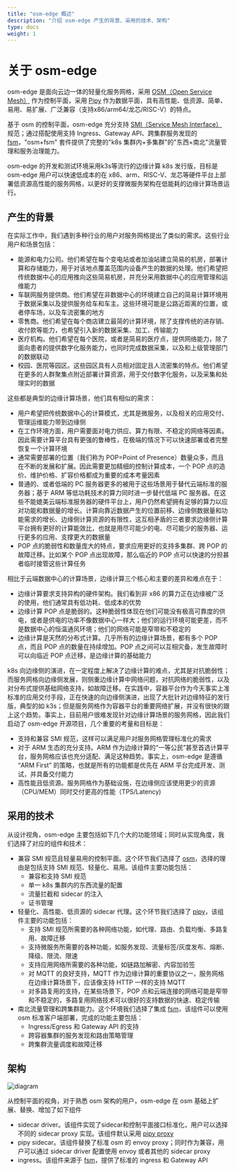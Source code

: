 ```yaml
---
title: "osm-edge 概述"
description: "介绍 osm-edge 产生的背景、采用的技术、架构"
type: docs
weight: 1
---
```


# 关于 osm-edge

osm-edge 是面向云边一体的轻量化服务网格，采用 [OSM（Open Service Mesh）](https://github.com/openservicemesh/osm) 作为控制平面，采用 [Pipy](https://github.com/flomesh-io/pipy) 作为数据平面，具有高性能、低资源、简单、易用、易扩展、广泛兼容（支持x86/arm64/龙芯/RISC-V）的特点。

基于 osm 的控制平面，osm-edge 充分支持 [SMI（Service Mesh Interface）](https://github.com/servicemeshinterface/smi-spec) 规范；通过搭配使用支持 Ingress、Gateway API、跨集群服务发现的 [fsm](https://github.com/flomesh-io/fsm)，"osm+fsm" 套件提供了完整的"k8s 集群内+多集群"的"东西+南北"流量管理和服务治理能力。

osm-edge 的开发和测试环境采用k3s等流行的边缘计算 k8s 发行版，目标是 osm-edge 用户可以快速低成本的在 x86、arm、RISC-V、龙芯等硬件平台上部署低资源高性能的服务网格，以更好的支撑微服务架构在低能耗的边缘计算场景运行。

## 产生的背景

在实际工作中，我们遇到多种行业的用户对服务网格提出了类似的需求。这些行业用户和场景包括：

* 能源和电力公司。他们希望在每个变电站或者加油站建立简易的机房，部署计算和存储能力，用于对该地点覆盖范围内设备产生的数据的处理。他们希望把传统数据中心的应用推向这些简易机房，并充分采用数据中心的应用管理和运维能力
* 车联网服务提供商。他们希望在非数据中心的环境建立自己的简易计算环境用于数据采集以及提供服务给车和车主。这些环境可能是公路近距离的位置，或者停车场，以及车流密集的地方
* 零售商。他们希望在每个商店建立最简的计算环境，除了支撑传统的进存销、收付款等能力，也希望引入新的数据采集、加工、传输能力
* 医疗机构。他们希望在每个医院，或者是简易的医疗点，提供网络能力，除了面向患者的提供数字化服务能力，也同时完成数据采集，以及和上级管理部门的数据联动
* 校园、医院等园区。这些园区具有人员相对固定且人流密集的特点。他们希望在更多的人群聚集点附近部署计算资源，用于交付数字化服务，以及采集和处理实时的数据

这些都是典型的边缘计算场景，他们具有相似的需求：

* 用户希望把传统数据中心的计算模式，尤其是微服务，以及相关的应用交付、管理运维能力带到边缘侧
* 在工作环境方面，用户需要面对电力供应、算力有限、不稳定的网络等因素。因此需要计算平台具有更强的鲁棒性，在极端的情况下可以快速部署或者完整恢复一个计算环境
* 通常需要部署的位置（我们称为 POP=Point of Presence）数量众多，而且在不断的发展和扩展。因此需要更加精细的控制计算成本，一个 POP 点的造价、维护价格、扩容价格都成为重要的成本考量因素
* 普通的、或者低端的 PC 服务器更多的被用于这些场景用于替代云端标准的服务器；基于 ARM 等低功耗技术的算力同时进一步替代低端 PC 服务器。在这些不能媲美云端标准服务器的硬件平台上，用户仍然希望拥有足够的算力以应对功能和数据量的增长。计算向靠近数据产生的位置前移、边缘侧数据量和功能需求的增长、边缘侧计算资源的有限性，这互相矛盾的三者要求边缘侧计算平台拥有更好的计算能效比，也就是用尽可能少的电、尽可能少的服务器、运行更多的应用、支撑更大的数据量
* POP 点的脆弱性和数量庞大的特点，要求应用更好的支持多集群、跨 POP 的故障迁移。比如某个 POP 点出现故障，那么临近的 POP 点可以快速的分担甚者临时接管这些计算任务

相比于云端数据中心的计算场景，边缘计算三个核心和主要的差异和难点在于：
* 边缘计算要求支持异构的硬件架构。我们看到非 x86 的算力正在边缘被广泛的使用，他们通常具有低功耗、低成本的优势
* 边缘计算 POP 点是脆弱的。这种脆弱性体现在他们可能没有极高可靠度的供电，或者是供电的功率不像数据中心一样大；他们的运行环境可能更差，而不是数据中心的恒温通风环境；他们的网络可能是窄带和不稳定的
* 边缘计算是天然的分布式计算。几乎所有的边缘计算场景，都有多个 POP 点，而且 POP 点的数量在持续增加。POP 点之间可以互相灾备，发生故障时可以向临近 POP 点迁移，是边缘计算的基础能力

k8s 向边缘侧的演进，在一定程度上解决了边缘计算的难点，尤其是对抗脆弱性；而服务网格向边缘侧发展，则侧重边缘计算中网络问题，对抗网络的脆弱性，以及对分布式提供基础网络支持，如故障迁移。在实践中，容器平台作为今天事实上准标准的应用交付手段，正在快速的向边缘侧演进，出现了大批针对边缘特征的发行版，典型的如 k3s；但是服务网格作为容器平台的重要网络扩展，并没有很快的跟上这个趋势。事实上，目前用户很难发现针对边缘计算场景的服务网格，因此我们启动了 osm-edge 开源项目，几个重要的考量和目标是：
* 支持和兼容 SMI 规范，这样可以满足用户对服务网格管理标准化的需求
* 对于 ARM 生态的充分支持。ARM 作为边缘计算的“一等公民”甚至首选计算平台，服务网格应该也充分适配、满足这种趋势。事实上，osm-edge 是遵循 “ARM First” 的策略，也就是所有的功能都是优先在 ARM 平台完成开发、测试，并具备交付能力
* 高性能且低资源。服务网格作为基础设施，在边缘侧应该使用更少的资源（CPU/MEM）同时交付更高的性能（TPS/Latency)

## 采用的技术

从设计视角，osm-edge 主要包括如下几个大的功能领域；同时从实现角度，我们选择了对应的组件和技术：
* 兼容 SMI 规范且轻量易用的控制平面。这个环节我们选择了 [osm](https://github.com/openservicemesh/osm)，选择的理由是包括支持 SMI 规范、轻量化、易用。该组件主要功能包括：
    * 兼容和支持 SMI 规范
    * 单一 k8s 集群内的东西流量的配置
    * 流量拦截和 sidecar 的注入
    * 证书管理
* 轻量化、高性能、低资源的 sidecar 代理。这个环节我们选择了 [pipy](https://github.com/flomesh-io)，该组件主要的功能包括：
    * 支持 SMI 规范所需要的各种网络功能，如代理、路由、负载均衡、多路复用、故障迁移
    * 支持微服务所需要的各种功能，如服务发现、流量标签/灰度发布、熔断、降级、限流、限速
    * 支持应用网络所需要的各种功能，如链路加解密、内容加验签
    * 对 MQTT 的良好支持，MQTT 作为边缘计算的重要协议之一，服务网格在边缘计算场景下，应该像支持 HTTP 一样的支持 MQTT
    * 对多路复用的支持，在某些场景下，POP 点和云端连接的网络可能是窄带和不稳定的，多路复用网络技术可以很好的支持数据的快速、稳定传输
* 南北流量管理和跨集群能力。这个环境我们选择了集成 [fsm](https://github.com/flomesh-io/fsm)，该组件可以使用 osm 标准客户端部署，完成的功能主要包括：
    * Ingress/Egress 和 Gateway API 的支持
    * 跨容器集群的服务发现和路由策略管理
    * 跨集群流量调度和故障迁移

## 架构

![diagram](https://user-images.githubusercontent.com/2224492/176060685-8504c433-c91b-4f9e-9754-f9ccb6c28a87.png)

从控制平面的视角，对于熟悉 osm 架构的用户，osm-edge 在 osm 基础上扩展、替换、增加了如下组件
* sidecar driver。该组件实现了sidecar和控制平面接口标准化，用户可以选择不同的 sidecar proxy 实现。该组件默认采用 [pipy proxy](https://github.com/flomesh-io)
* pipy sidecar。该组件替换了标准 osm 的 envoy proxy；同时作为兼容，用户可以通过 sidecar driver 配置使用 envoy 或者其他的 sidecar proxy
* ingress。该组件来源于 [fsm](https://github.com/flomesh-io/fsm)，提供了标准的 ingress 和 Gateway API
